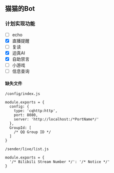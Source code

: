 ## 猫猫的Bot

### 计划实现功能
- [ ] echo
- [x] 直播提醒
- [ ] 复读
- [x] 迫真AI
- [x] 自助禁言
- [ ] 小游戏
- [ ] 信息查询

#### 缺失文件
`/config/index.js`
```
module.exports = {
  config: {
    type: 'cqhttp:http',
    port: 8080,
    server: 'http://localhost:/*PortName*/'
  },
  GroupId: [
    /* QQ Group ID */
  ]
}
```

`/sender/live/list.js`
```
module.exports = {
  '/* Bilibili Stream Number */': '/* Notice */'
}
```